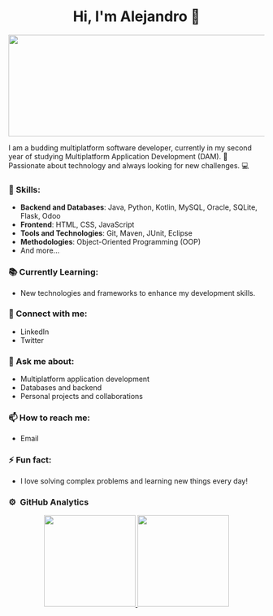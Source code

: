 <div align="center">
  <h1>Hi, I'm Alejandro 👋</h1>
  <img src="" alt="Profile Picture" width="1200" height="200" />
</div>



I am a budding multiplatform software developer, currently in my second year of studying Multiplatform Application Development (DAM). 🚀 Passionate about technology and always looking for new challenges. 💻

### 🌟 Skills:
- **Backend and Databases**: Java, Python, Kotlin, MySQL, Oracle, SQLite, Flask, Odoo
- **Frontend**: HTML, CSS, JavaScript
- **Tools and Technologies**: Git, Maven, JUnit, Eclipse
- **Methodologies**: Object-Oriented Programming (OOP)
- And more...

### 📚 Currently Learning:
- New technologies and frameworks to enhance my development skills.

### 🔗 Connect with me:
- LinkedIn
- Twitter

### 💬 Ask me about:
- Multiplatform application development
- Databases and backend
- Personal projects and collaborations

### 📫 How to reach me:
- Email

### ⚡ Fun fact:
- I love solving complex problems and learning new things every day!

### ⚙️ &nbsp;GitHub Analytics

<p align="center">
<a href="https://github.com/VulppenGX">
  <img height="180em" src="https://github-readme-stats-eight-theta.vercel.app/api?username=VulpeenGX&show_icons=true&theme=algolia&include_all_commits=true&count_private=true"/>
  <img height="180em" src="https://github-readme-stats-eight-theta.vercel.app/api/top-langs/?username=VulpeenGX&layout=compact&langs_count=8&theme=algolia"/>
</a>
</p>
